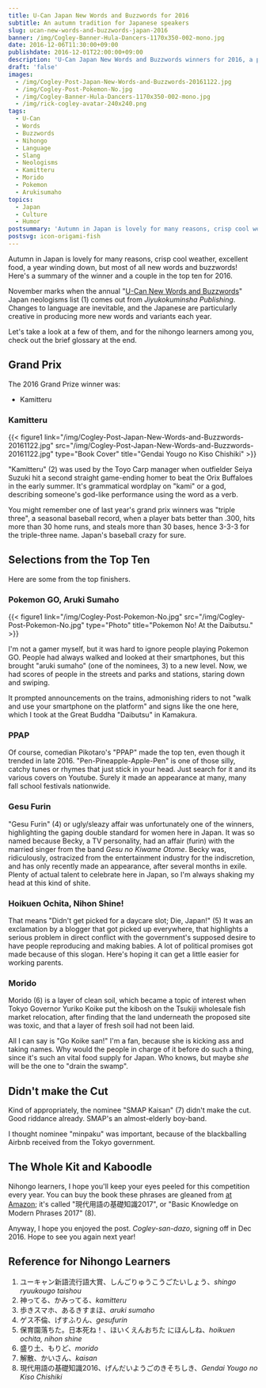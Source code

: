 ```yaml
---
title: U-Can Japan New Words and Buzzwords for 2016
subtitle: An autumn tradition for Japanese speakers
slug: ucan-new-words-and-buzzwords-japan-2016
banner: /img/Cogley-Banner-Hula-Dancers-1170x350-002-mono.jpg
date: 2016-12-06T11:30:00+09:00
publishdate: 2016-12-01T22:00:00+09:00
description: 'U-Can Japan New Words and Buzzwords winners for 2016, a post by Rick Cogley.'
draft: 'false'
images:
  - /img/Cogley-Post-Japan-New-Words-and-Buzzwords-20161122.jpg
  - /img/Cogley-Post-Pokemon-No.jpg
  - /img/Cogley-Banner-Hula-Dancers-1170x350-002-mono.jpg
  - /img/rick-cogley-avatar-240x240.png
tags:
  - U-Can
  - Words
  - Buzzwords
  - Nihongo
  - Language
  - Slang
  - Neologisms
  - Kamitteru
  - Morido
  - Pokemon
  - Arukisumaho
topics:
  - Japan
  - Culture
  - Humor
postsummary: 'Autumn in Japan is lovely for many reasons, crisp cool weather, excellent food, a year winding down, but most of all new words and buzzwords!'
postsvg: icon-origami-fish
---
```


Autumn in Japan is lovely for many reasons, crisp cool weather, excellent food, a year winding down, but most of all new words and buzzwords! Here's a summary of the winner and a couple in the top ten for 2016. 

<!--more-->

November marks when the annual "[U-Can New Words and Buzzwords](http://singo.jiyu.co.jp)" Japan neologisms list (1) comes out from _Jiyukokuminsha Publishing_. Changes to language are inevitable, and the Japanese are particularly creative in producing more new words and variants each year. 

Let's take a look at a few of them, and for the nihongo learners among you, check out the brief glossary at the end.

## Grand Prix

The 2016 Grand Prize winner was:

* Kamitteru

### Kamitteru

{{< figure1 link="/img/Cogley-Post-Japan-New-Words-and-Buzzwords-20161122.jpg" src="/img/Cogley-Post-Japan-New-Words-and-Buzzwords-20161122.jpg" type="Book Cover" title="Gendai Yougo no Kiso Chishiki" >}}

"Kamitteru" (2) was used by the Toyo Carp manager when outfielder Seiya Suzuki hit a second straight game-ending homer to beat the Orix Buffaloes in the early summer. It's grammatical wordplay on "kami" or a god, describing someone's god-like performance using the word as a verb. 

You might remember one of last year's grand prix winners was "triple three", a seasonal baseball record, when a player bats better than .300, hits more than 30 home runs, and steals more than 30 bases, hence 3-3-3 for the triple-three name. Japan's baseball crazy for sure. 

## Selections from the Top Ten

Here are some from the top finishers.

### Pokemon GO, Aruki Sumaho

{{< figure1 link="/img/Cogley-Post-Pokemon-No.jpg" src="/img/Cogley-Post-Pokemon-No.jpg" type="Photo" title="Pokemon No! At the Daibutsu." >}}

I'm not a gamer myself, but it was hard to ignore people playing Pokemon GO. People had always walked and looked at their smartphones, but this brought "aruki sumaho" (one of the nominees, 3) to a new level. Now, we had scores of people in the streets and parks and stations, staring down and swiping. 

It prompted announcements on the trains, admonishing riders to not "walk and use your smartphone on the platform" and signs like the one here, which I took at the Great Buddha "Daibutsu" in Kamakura. 

### PPAP

Of course, comedian Pikotaro's "PPAP" made the top ten, even though it trended in late 2016. "Pen-Pineapple-Apple-Pen" is one of those silly, catchy tunes or rhymes that just stick in your head. Just search for it and its various covers on Youtube. Surely it made an appearance at many, many fall school festivals nationwide. 

### Gesu Furin

"Gesu Furin" (4) or ugly/sleazy affair was unfortunately one of the winners, highlighting the gaping double standard for women here in Japan. It was so named because Becky, a TV personality, had an affair (furin) with the married singer from the band _Gesu no Kiwame Otome_. Becky was, ridiculously, ostracized from the entertainment industry for the indiscretion, and has only recently made an appearance, after several months in exile. Plenty of actual talent to celebrate here in Japan, so I'm always shaking my head at this kind of shite. 

### Hoikuen Ochita, Nihon Shine!

That means "Didn't get picked for a daycare slot; Die, Japan!" (5) It was an exclamation by a blogger that got picked up everywhere, that highlights a serious problem in direct conflict with the government's supposed desire to have people reproducing and making babies. A lot of political promises got made because of this slogan. Here's hoping it can get a little easier for working parents. 

### Morido

Morido (6) is a layer of clean soil, which became a topic of interest when Tokyo Governor Yuriko Koike put the kibosh on the Tsukiji wholesale fish market relocation, after finding that the land underneath the proposed site was toxic, and that a layer of fresh soil had not been laid. 

All I can say is "Go Koike san!" I'm a fan, because she is kicking ass and taking names. Why would the people in charge of it before do such a thing, since it's such an vital food supply for Japan. Who knows, but maybe _she_ will be the one to "drain the swamp". 

## Didn't make the Cut

Kind of appropriately, the nominee "SMAP Kaisan" (7) didn't make the cut. Good riddance already. SMAP's an almost-elderly boy-band. 

I thought nominee "minpaku" was important, because of the blackballing Airbnb received from the Tokyo government. 

## The Whole Kit and Kaboodle

Nihongo learners, I hope you'll keep your eyes peeled for this competition every year. You can buy the book these phrases are gleaned from [at Amazon](http://amzn.asia/b57KF6B); it's called "現代用語の基礎知識2017", or "Basic Knowledge on Modern Phrases 2017" (8).

Anyway, I hope you enjoyed the post. _Cogley-san-dazo_, signing off in Dec 2016. Hope to see you again next year! 

## Reference for Nihongo Learners

1. ユーキャン新語流行語大賞、しんごりゅうこうごたいしょう、_shingo ryuukougo taishou_
2. 神ってる、かみってる、_kamitteru_
3. 歩きスマホ、あるきすまほ、_aruki sumaho_
4. ゲス不倫、げすふりん、_gesufurin_
5. 保育園落ちた。日本死ね！、ほいくえんおちた にほんしね、_hoikuen ochita, nihon shine_
6. 盛り土、もりど、_morido_
7. 解散、かいさん、_kaisan_
8. 現代用語の基礎知識2016、げんだいようごのきそちしき、_Gendai Yougo no Kiso Chishiki_

